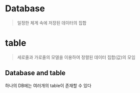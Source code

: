 # Database

> 일정한 체계 속에 저장된 데이터의 집합

# table

>세로줄과 가로줄의 모델을 이용하여 정렬된 데이터 집합(값)의 모임

## Database and table

하나의 DB에는 여러개의 table이 존재할 수 있다

